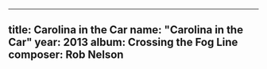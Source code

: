 
---
title: Carolina in the Car
name: "Carolina in the Car"
year:  2013
album: Crossing the Fog Line
composer: Rob Nelson
---
